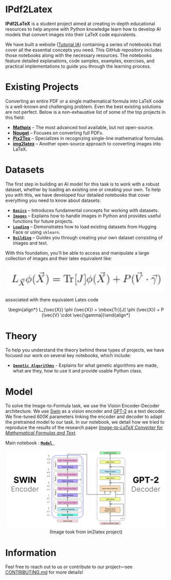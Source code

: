# IPdf2Latex

**IPdf2LaTeX** is a student project aimed at creating in-depth educational resources to help anyone with Python knowledge learn how to develop AI models that convert images into their LaTeX code equivalents.  

We have built a website ([Tutorial IA](https://tutorial-ia-pe.readthedocs.io/)) containing a series of notebooks that cover all the essential concepts you need. This GitHub repository includes those notebooks along with the necessary resources. The notebooks feature detailed explanations, code samples, examples, exercises, and practical implementations to guide you through the learning process.  

# Existing Projects  

Converting an entire PDF or a single mathematical formula into LaTeX code is a well-known and challenging problem. Even the best existing solutions are not perfect. Below is a non-exhaustive list of some of the top projects in this field:  

- **[Mathpix](https://mathpix.com/pdf-to-latex)** – The most advanced tool available, but not open-source.  
- **[Nougat](https://github.com/facebookresearch/nougat)** – Focuses on converting full PDFs.  
- **[Pix2Tex](https://github.com/lukas-blecher/LaTeX-OCR)** – Specializes in recognizing single-line mathematical formulas.  
- **[img2latex](https://github.com/kingyiusuen/image-to-latex)** – Another open-source approach to converting images into LaTeX.  

# Datasets  

The first step in building an AI model for this task is to work with a robust dataset, whether by loading an existing one or creating your own. To help you with this, we have developed four detailed notebooks that cover everything you need to know about datasets:  

- [**`Basics`**](./notebook/datasets/Basics.ipynb) – Introduces fundamental concepts for working with datasets.  
- [**`Images`**](./notebook/datasets/Images.ipynb) – Explains how to handle images in Python and provides useful functions for future projects.  
- [**`Loading`**](./notebook/datasets/Loading.ipynb) – Demonstrates how to load existing datasets from Hugging Face or using `sklearn`.  
- [**`Building`**](./notebook/datasets/Building.ipynb) – Guides you through creating your own dataset consisting of images and text.  

With this foundation, you'll be able to access and manipulate a large collection of images and their latex equivalent like:

<p style="text-align:center;">
    <img src="assets/formula1.png" />
</p>

associated with there equivalent Latex code
<p style="text-align:center;">
\begin{align*} L_{\vec{X}} \phi (\vec{X}) = \mbox{Tr}[J] \phi (\vec{X}) + P (\vec{V} \cdot \vec{\gamma})\end{align*}
</p>

# Theory

To help you understand the theory behind these types of projects, we have focused our work on several key notebooks, which include:
 - [**`Genetic Algorithms`**](./notebook/theory/Genetic_algorithm.ipynb) - Explains for what genetic algorithms are made, what are they, how to use it and provide usable Python class.


# Model

To solve the Image-to-Formula task, we use the Vision Encoder-Decoder architecture. We use [Swin](https://huggingface.co/docs/transformers/en/model_doc/swin) as a vision encoder and [GPT-2](https://huggingface.co/openai-community/gpt2) as a text decoder. We fine-tuned 600K parameters linking the encoder and decoder to adapt the pretrained model to our task. 
In our notebook, we detail how we tried to reproduce the results of the research paper [*Image-to-LaTeX Converter for Mathematical Formulas and Text*](https://arxiv.org/abs/2408.04015).


Main notebook : [**`Model `**](./notebook/Project/finetuning%20a%20vision%20encoder%20decoder.ipynb)

<p style="text-align:center;">
    <img src="assets/model.png" />
    (Image took from im2latex project)
</p>

# Information

Feel free to reach out to us or contribute to our project—see [CONTRIBUTING.md](./CONTRIBUTING.md) for more details!  
